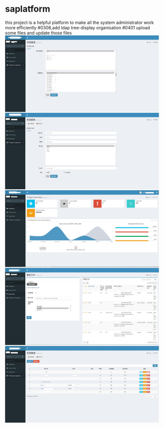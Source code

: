 # saplatform
this project is a helpful platform to make all the system administrator work more efficiently
#0308,add ldap tree-display organisation 
#0401 upload some files and update those files
![image](https://github.com/JessicaWon/saplatform/raw/master/preview/addperm.jpg)
![image](https://github.com/JessicaWon/saplatform/raw/master/preview/adduser.jpg)
![image](https://github.com/JessicaWon/saplatform/raw/master/preview/index.jpg)
![image](https://github.com/JessicaWon/saplatform/raw/master/preview/upload.jpg)
![image](https://github.com/JessicaWon/saplatform/raw/master/preview/userlist.jpg)
